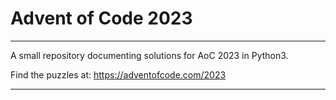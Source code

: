 # Advent of Code 2023

___

A small repository documenting solutions for AoC 2023 in Python3.

Find the puzzles at: https://adventofcode.com/2023

___
